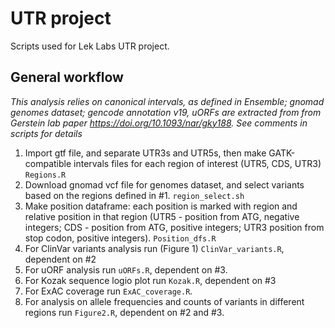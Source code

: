 # UTR project
Scripts used for Lek Labs UTR project.

## General workflow

_This analysis relies on canonical intervals, as defined in Ensemble; gnomad genomes dataset; gencode annotation v19, uORFs are extracted from from Gerstein lab paper https://doi.org/10.1093/nar/gky188. See comments in scripts for details_

1) Import gtf file, and separate UTR3s and UTR5s, then make GATK-compatible intervals files for each region of interest (UTR5, CDS, UTR3) `Regions.R`
2) Download gnomad vcf file for genomes dataset, and select variants based on the regions defined in #1. `region_select.sh`
3) Make position dataframe: each position is marked with region and relative position in that region (UTR5 - position from ATG, negative integers; CDS - position from ATG, positive integers; UTR3 position from stop codon, positive integers). `Position_dfs.R`
4) For ClinVar variants analysis run (Figure 1) `ClinVar_variants.R`, dependent on #2
5) For uORF analysis run `uORFs.R`, dependent on #3.
6) For Kozak sequence logio plot run `Kozak.R`, dependent on #3
7) For ExAC coverage run `ExAC_coverage.R`.
8) For analysis on allele frequencies and counts of variants in different regions run `Figure2.R`, dependent on #2 and #3.
